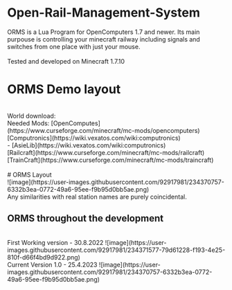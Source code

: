 # Open-Rail-Management-System

ORMS is a Lua Program for OpenComputers 1.7 and newer. Its main purpouse is controlling your minecraft railway including signals and switches from one place with just your mouse.
</br>
</br>
Tested and developed on Minecraft 1.7.10

# ORMS Demo layout
</br>
World download:

</br>
Needed Mods:
  [OpenComputes](https://www.curseforge.com/minecraft/mc-mods/opencomputers)</br>
  [Computronics](https://wiki.vexatos.com/wiki:computronics)</br>
   - [AsieLib](https://wiki.vexatos.com/wiki:computronics)</br>
  [Railcraft](https://www.curseforge.com/minecraft/mc-mods/railcraft)</br>
  [TrainCraft](https://www.curseforge.com/minecraft/mc-mods/traincraft)</br>
</br>
# ORMS Layout
</br>
![image](https://user-images.githubusercontent.com/92917981/234370757-6332b3ea-0772-49a6-95ee-f9b95d0bb5ae.png)
</br>
Any similarities with real station names are purely coincidental.

## ORMS throughout the development
</br>
First Working version - 30.8.2022
![image](https://user-images.githubusercontent.com/92917981/234371577-79d61228-f193-4e25-810f-d66f4bd9d922.png)
</br>
Current Version 1.0 - 25.4.2023
![image](https://user-images.githubusercontent.com/92917981/234370757-6332b3ea-0772-49a6-95ee-f9b95d0bb5ae.png)
